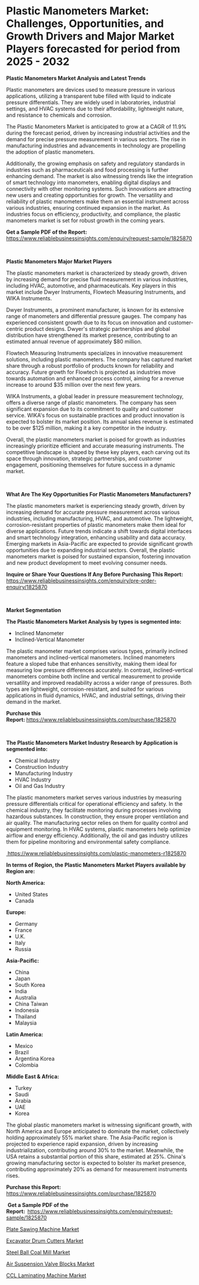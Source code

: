 <p><h1>Plastic Manometers Market: Challenges, Opportunities, and Growth Drivers and Major Market Players forecasted for period from 2025 - 2032</h1></p><p><strong>Plastic Manometers Market Analysis and Latest Trends</strong></p>
<p><p>Plastic manometers are devices used to measure pressure in various applications, utilizing a transparent tube filled with liquid to indicate pressure differentials. They are widely used in laboratories, industrial settings, and HVAC systems due to their affordability, lightweight nature, and resistance to chemicals and corrosion.</p><p>The Plastic Manometers Market is anticipated to grow at a CAGR of 11.9% during the forecast period, driven by increasing industrial activities and the demand for precise pressure measurement in various sectors. The rise in manufacturing industries and advancements in technology are propelling the adoption of plastic manometers. </p><p>Additionally, the growing emphasis on safety and regulatory standards in industries such as pharmaceuticals and food processing is further enhancing demand. The market is also witnessing trends like the integration of smart technology into manometers, enabling digital displays and connectivity with other monitoring systems. Such innovations are attracting new users and creating opportunities for growth. The versatility and reliability of plastic manometers make them an essential instrument across various industries, ensuring continued expansion in the market. As industries focus on efficiency, productivity, and compliance, the plastic manometers market is set for robust growth in the coming years.</p></p>
<p><strong>Get a Sample PDF of the Report:&nbsp;</strong> <a href="https://www.reliablebusinessinsights.com/enquiry/request-sample/1825870?utm_campaign=2761&utm_medium=2&utm_source=Github&utm_content=ia&utm_term=12042025&utm_id=plastic-manometers">https://www.reliablebusinessinsights.com/enquiry/request-sample/1825870</a></p>
<p>&nbsp;</p>
<p><strong>Plastic Manometers Major Market Players</strong></p>
<p><p>The plastic manometers market is characterized by steady growth, driven by increasing demand for precise fluid measurement in various industries, including HVAC, automotive, and pharmaceuticals. Key players in this market include Dwyer Instruments, Flowtech Measuring Instruments, and WIKA Instruments.</p><p>Dwyer Instruments, a prominent manufacturer, is known for its extensive range of manometers and differential pressure gauges. The company has experienced consistent growth due to its focus on innovation and customer-centric product designs. Dwyer's strategic partnerships and global distribution have strengthened its market presence, contributing to an estimated annual revenue of approximately $80 million.</p><p>Flowtech Measuring Instruments specializes in innovative measurement solutions, including plastic manometers. The company has captured market share through a robust portfolio of products known for reliability and accuracy. Future growth for Flowtech is projected as industries move towards automation and enhanced process control, aiming for a revenue increase to around $35 million over the next few years.</p><p>WIKA Instruments, a global leader in pressure measurement technology, offers a diverse range of plastic manometers. The company has seen significant expansion due to its commitment to quality and customer service. WIKA's focus on sustainable practices and product innovation is expected to bolster its market position. Its annual sales revenue is estimated to be over $125 million, making it a key competitor in the industry.</p><p>Overall, the plastic manometers market is poised for growth as industries increasingly prioritize efficient and accurate measuring instruments. The competitive landscape is shaped by these key players, each carving out its space through innovation, strategic partnerships, and customer engagement, positioning themselves for future success in a dynamic market.</p></p>
<p>&nbsp;</p>
<p><strong>What Are The Key Opportunities For Plastic Manometers Manufacturers?</strong></p>
<p><p>The plastic manometers market is experiencing steady growth, driven by increasing demand for accurate pressure measurement across various industries, including manufacturing, HVAC, and automotive. The lightweight, corrosion-resistant properties of plastic manometers make them ideal for diverse applications. Future trends indicate a shift towards digital interfaces and smart technology integration, enhancing usability and data accuracy. Emerging markets in Asia-Pacific are expected to provide significant growth opportunities due to expanding industrial sectors. Overall, the plastic manometers market is poised for sustained expansion, fostering innovation and new product development to meet evolving consumer needs.</p></p>
<p><strong>Inquire or Share Your Questions If Any Before Purchasing This Report:</strong> <a href="https://www.reliablebusinessinsights.com/enquiry/pre-order-enquiry/1825870?utm_campaign=2761&utm_medium=2&utm_source=Github&utm_content=ia&utm_term=12042025&utm_id=plastic-manometers">https://www.reliablebusinessinsights.com/enquiry/pre-order-enquiry/1825870</a></p>
<p>&nbsp;</p>
<p><strong>Market Segmentation</strong></p>
<p><strong>The Plastic Manometers Market Analysis by types is segmented into:</strong></p>
<p><ul><li>Inclined Manometer</li><li>Inclined-Vertical Manometer</li></ul></p>
<p><p>The plastic manometer market comprises various types, primarily inclined manometers and inclined-vertical manometers. Inclined manometers feature a sloped tube that enhances sensitivity, making them ideal for measuring low pressure differences accurately. In contrast, inclined-vertical manometers combine both incline and vertical measurement to provide versatility and improved readability across a wider range of pressures. Both types are lightweight, corrosion-resistant, and suited for various applications in fluid dynamics, HVAC, and industrial settings, driving their demand in the market.</p></p>
<p><strong>Purchase this Report:&nbsp;</strong><a href="https://www.reliablebusinessinsights.com/purchase/1825870?utm_campaign=2761&utm_medium=2&utm_source=Github&utm_content=ia&utm_term=12042025&utm_id=plastic-manometers">https://www.reliablebusinessinsights.com/purchase/1825870</a></p>
<p>&nbsp;</p>
<p><strong>The Plastic Manometers Market Industry Research by Application is segmented into:</strong></p>
<p><ul><li>Chemical Industry</li><li>Construction Industry</li><li>Manufacturing Industry</li><li>HVAC Industry</li><li>Oil and Gas Industry</li></ul></p>
<p><p>The plastic manometers market serves various industries by measuring pressure differentials critical for operational efficiency and safety. In the chemical industry, they facilitate monitoring during processes involving hazardous substances. In construction, they ensure proper ventilation and air quality. The manufacturing sector relies on them for quality control and equipment monitoring. In HVAC systems, plastic manometers help optimize airflow and energy efficiency. Additionally, the oil and gas industry utilizes them for pipeline monitoring and environmental safety compliance.</p></p>
<p><a href="https://www.reliablebusinessinsights.com/plastic-manometers-r1825870?utm_campaign=2761&utm_medium=2&utm_source=Github&utm_content=ia&utm_term=12042025&utm_id=plastic-manometers">&nbsp;https://www.reliablebusinessinsights.com/plastic-manometers-r1825870</a></p>
<p><strong>In terms of Region, the Plastic Manometers Market Players available by Region are:</strong></p>
<p>
    <p> <strong> North America: </strong>
        <ul>
            <li>United States</li>
            <li>Canada</li>
        </ul>
        </p> 
    <p> <strong> Europe: </strong>
        <ul>
            <li>Germany</li>
            <li>France</li>
            <li>U.K.</li>
            <li>Italy</li>
            <li>Russia</li>
        </ul>
        </p> 
    <p> <strong> Asia-Pacific: </strong>
        <ul>
            <li>China</li>
            <li>Japan</li>
            <li>South Korea</li>
            <li>India</li>
            <li>Australia</li>
            <li>China Taiwan</li>
            <li>Indonesia</li>
            <li>Thailand</li>
            <li>Malaysia</li>
        </ul>
        </p> 
    <p> <strong> Latin America: </strong>
        <ul>
            <li>Mexico</li>
            <li>Brazil</li>
            <li>Argentina Korea</li>
            <li>Colombia</li>
        </ul>
        </p> 
    <p> <strong> Middle East & Africa: </strong>
        <ul>
            <li>Turkey</li>
            <li>Saudi</li>
            <li>Arabia</li>
            <li>UAE</li>
            <li>Korea</li>
        </ul>
    </p>
    </p>
<p><p>The global plastic manometers market is witnessing significant growth, with North America and Europe anticipated to dominate the market, collectively holding approximately 55% market share. The Asia-Pacific region is projected to experience rapid expansion, driven by increasing industrialization, contributing around 30% to the market. Meanwhile, the USA retains a substantial portion of this share, estimated at 25%. China's growing manufacturing sector is expected to bolster its market presence, contributing approximately 20% as demand for measurement instruments rises.</p></p>
<p><strong>Purchase this Report: </strong><a href="https://www.reliablebusinessinsights.com/purchase/1825870?utm_campaign=2761&utm_medium=2&utm_source=Github&utm_content=ia&utm_term=12042025&utm_id=plastic-manometers">https://www.reliablebusinessinsights.com/purchase/1825870</a></p>
<p>&nbsp;<strong>Get a Sample PDF of the Report:&nbsp;&nbsp;</strong><a href="https://www.reliablebusinessinsights.com/enquiry/request-sample/1825870?utm_campaign=2761&utm_medium=2&utm_source=Github&utm_content=ia&utm_term=12042025&utm_id=plastic-manometers">https://www.reliablebusinessinsights.com/enquiry/request-sample/1825870</a></p>
<p><strong></strong></p>
<p><p><a href="https://github.com/genayziben/Market-Research-Report-List-1/blob/main/plate-sawing-machine-market.md?utm_campaign=2761&utm_medium=2&utm_source=Github&utm_content=ia&utm_term=12042025&utm_id=plastic-manometers">Plate Sawing Machine Market</a></p><p><a href="https://github.com/meuskocov/Market-Research-Report-List-1/blob/main/excavator-drum-cutters-market.md?utm_campaign=2761&utm_medium=2&utm_source=Github&utm_content=ia&utm_term=12042025&utm_id=plastic-manometers">Excavator Drum Cutters Market</a></p><p><a href="https://github.com/beroxiluwaya/Market-Research-Report-List-1/blob/main/steel-ball-coal-mill-market.md?utm_campaign=2761&utm_medium=2&utm_source=Github&utm_content=ia&utm_term=12042025&utm_id=plastic-manometers">Steel Ball Coal Mill Market</a></p><p><a href="https://github.com/saklpelzami95/Market-Research-Report-List-1/blob/main/air-suspension-valve-blocks-market.md?utm_campaign=2761&utm_medium=2&utm_source=Github&utm_content=ia&utm_term=12042025&utm_id=plastic-manometers">Air Suspension Valve Blocks Market</a></p><p><a href="https://github.com/elitasvimal/Market-Research-Report-List-1/blob/main/ccl-laminating-machine-market.md?utm_campaign=2761&utm_medium=2&utm_source=Github&utm_content=ia&utm_term=12042025&utm_id=plastic-manometers">CCL Laminating Machine Market</a></p></p>